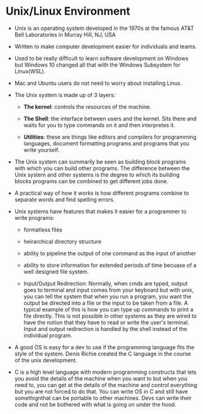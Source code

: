# Unix/Linux Environment

- Unix is an operating system developed in the 1970s at the famous AT&T Bell Laboratories in Murray Hill, NJ, USA

- Written to make computer development easier for individuals and teams.

- Used to be really difficult to learn software development on Windows but Windows 10 changed all that with the Windows Subsystem for Linux(WSL). 

- Mac and Ubuntu users do not need to worry about installing Linux.

- The Unix system is made up of 3 layers:

    - **The kernel**: controls the resources of the machine.

    - **The Shell**: the interface between users and the kernel. Sits there and waits for you to type commands on it and then interpretes it. 

    - **Utilities**: these are things like editors and compilers for programming languages, document formatting programs and programs that you write yourself.

- The Unix system can summarily be seen as building block programs with which you can build other programs. The difference between the Unix system and other systems is the degree to which its building blocks programs can be combined to get different jobs done.

- A practical way of how it works is how different programs combine to separate words and find spelling errors.

- Unix systems have features that makes it easier for a programmer to write programs:

    - formatless files
    - heirarchical directory structure
    - ability to pipeline the output of one command as the input of another
    - ability to store information for extended periods of time becuase of a well designed file system.

    - Input/Output Redirection: Normally, when cmds are typed, output goes to terminal and input comes from your keyboard but with unix, you can tell the system that when you run a program, you want the output be directed into a file or the input to be taken from a file. A typical example of this is how you can type up commands to print a file directly. This is not possible in other systems as they are wired to have the notion that they have to read or write the user's terminal. Input and output redirection is handled by the shell instead of the individual program.

- A good OS is easy for a dev to use if the programming language fits the style of the system. Denis Richie created the C language in the course of the unix development.

- C is a high level language with modern programming constructs that lets you avoid the details of the machine when you want to but when you need to, you can get at the details of the machine and control everything but you are not forced to do that. You can write OS in C and still have somethignthat can be portable to other machines. Devs can write their code and not be bothered with what is going on under the hood.